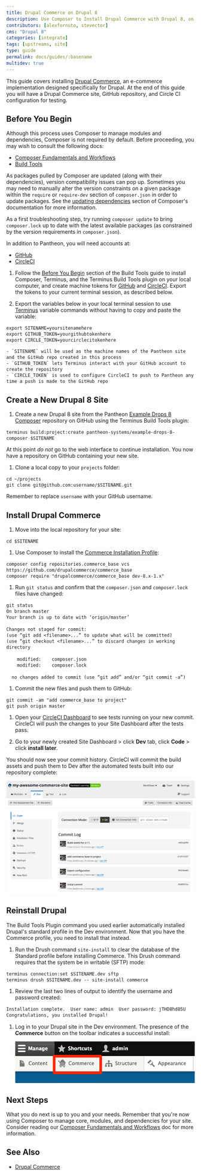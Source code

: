 ```yaml
---
title: Drupal Commerce on Drupal 8
description: Use Composer to Install Drupal Commerce with Drupal 8, on Pantheon
contributors: [alexfornuto, stevector]
cms: "Drupal 8"
categories: [integrate]
tags: [upstreams, site]
type: guide
permalink: docs/guides/:basename
multidev: true
---
```


This guide covers installing [Drupal Commerce](https://drupalcommerce.org/), an e-commerce implementation designed specifically for Drupal. At the end of this guide you will have a Drupal Commerce site, GitHub repository, and Circle CI configuration for testing.

## Before You Begin

Although this process uses Composer to manage modules and dependencies, Composer is not required by default. Before proceeding, you may wish to consult the following docs:

- [Composer Fundamentals and Workflows](/guides/composer)
- [Build Tools](/guides/build-tools)

<Alert title="Note" type="info">

As packages pulled by Composer are updated (along with their dependencies), version compatibility issues can pop up. Sometimes you may need to manually alter the version constraints on a given package within the `require` or `require-dev` section of `composer.json` in order to update packages. See the [updating dependencies](https://getcomposer.org/doc/01-basic-usage.md#updating-dependencies-to-their-latest-versions) section of Composer's documentation for more information.

As a first troubleshooting step, try running `composer update` to bring `composer.lock` up to date with the latest available packages (as constrained by the version requirements in `composer.json`).

</Alert>

In addition to Pantheon, you will need accounts at:

- [GitHub](https://github.com)
- [CircleCI](https://circleci.com)

1. Follow the [Before You Begin](/guides/build-tools/create-project/#prerequisites) section of the Build Tools guide to install Composer, Terminus, and the Terminus Build Tools plugin on your local computer, and create machine tokens for [GitHub](https://help.github.com/articles/creating-an-access-token-for-command-line-use) and [CircleCI](https://circleci.com/account/api). Export the tokens to your current terminal session, as described below.

1. Export the variables below in your local terminal session to use [Terminus](/terminus) variable commands without having to copy and paste the variable: 

  ```bash{promptUser: user}
  export SITENAME=yoursitenamehere
  export GITHUB_TOKEN=yourgithubtokenhere
  export CIRCLE_TOKEN=yourcirclecitokenhere
  ```

    - `SITENAME` will be used as the machine names of the Pantheon site and the GitHub repo created in this process
    - `GITHUB_TOKEN` lets Terminus interact with your GitHub account to create the repository
    - `CIRCLE_TOKEN` is used to configure CircleCI to push to Pantheon any time a push is made to the GitHub repo

## Create a New Drupal 8 Site

1. Create a new Drupal 8 site from the Pantheon [Example Drops 8 Composer](https://github.com/pantheon-systems/example-drops-8-composer) repository on GitHub using the Terminus Build Tools plugin:

 ```bash{promptUser: user}
 terminus build:project:create pantheon-systems/example-drops-8-composer $SITENAME
 ```

 At this point *do not* go to the web interface to continue installation. You now have a repository on GitHub containing your new site.

1. Clone a local copy to your `projects` folder:

 ```bash{promptUser: user}
 cd ~/projects
 git clone git@github.com:username/$SITENAME.git
 ```

 Remember to replace `username` with your GitHub username.

## Install Drupal Commerce

1. Move into the local repository for your site:

  ```bash{promptUser: user}
  cd $SITENAME
  ```

1. Use Composer to install the [Commerce Installation Profile](https://github.com/drupalcommerce/commerce_base):

  ```bash{promptUser: user}
  composer config repositories.commerce_base vcs https://github.com/drupalcommerce/commerce_base
  composer require "drupalcommerce/commerce_base dev-8.x-1.x"
  ```

1. Run `git status` and confirm that the `composer.json` and `composer.lock` files have changed:

  ```bash{promptUser: user}
  git status
  On branch master
  Your branch is up to date with ‘origin/master’

  Changes not staged for commit:
  (use “git add <filename>...” to update what will be committed)
  (use “git checkout <filename>...” to discard changes in working directory

      modified:    composer.json
      modified:    composer.lock

    no changes added to commit (use “git add” and/or “git commit -a”)
  ```

1. Commit the new files and push them to GitHub:

  ```bash{promptUser: user}
  git commit -am "add commerce_base to project"
  git push origin master
  ```

1. Open your [CircleCI Dashboard](https://circleci.com/dashboard) to see tests running on your new commit. CircleCI will push the changes to your Site Dashboard after the tests pass.

1. Go to your newly created Site Dashboard > click <span class="glyphicons glyphicons-wrench"></span> **Dev** tab, click <span class="glyphicons glyphicons-embed-close"></span> **Code** > click **install later**. 

 You should now see your commit history. CircleCI will commit the build assets and push them to Dev after the automated tests built into our repository complete:

  ![Build Assets on Dev](../../images/guides/drupal-9-commerce/build-assets.png)

## Reinstall Drupal

The Build Tools Plugin command you used earlier automatically installed Drupal's standard profile in the Dev environment. Now that you have the Commerce profile, you need to install that instead.

1. Run the Drush command `site-install` to clear the database of the Standard profile before installing Commerce. This Drush command requires that the system be in writable (SFTP) mode:

  ```bash{promptUser: user}
  terminus connection:set $SITENAME.dev sftp
  terminus drush $SITENAME.dev -- site-install commerce
  ```

1. Review the last two lines of output to identify the username and password created:

  ```bash
  Installation complete.  User name: admin  User password: jTHD8hd85U         [ok]
  Congratulations, you installed Drupal!                                  [status]
  ```

1. Log in to your Drupal site in the Dev environment. The presence of the **Commerce** button on the toolbar indicates a successful install:

    ![Drupal Commerce in the Toolbar](../../images/guides/drupal-9-commerce/commerce-button.png)

## Next Steps

What you do next is up to you and your needs. Remember that you're now using Composer to manage core, modules, and dependencies for your site. Consider reading our [Composer Fundamentals and Workflows](/guides/composer) doc for more information.

## See Also

- [Drupal Commerce](https://drupalcommerce.org/)
